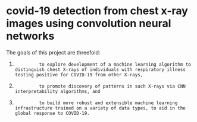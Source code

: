 # covid-19 detection from chest x-ray images using convolution neural networks



The goals of this project are threefold: 
1.              to explore development of a machine learning algorithm to distinguish chest X-rays of individuals with respiratory illness testing positive for COVID-19 from other X-rays,
2.              to promote discovery of patterns in such X-rays via CNN interpretability algorithms, and
3.              to build more robust and extensible machine learning infrastructure trained on a variety of data types, to aid in the global response to COVID-19.
